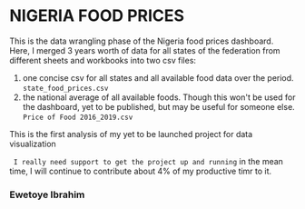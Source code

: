 # NIGERIA FOOD PRICES

This is the data wrangling phase of the Nigeria food prices dashboard. Here, I merged 3 years worth of data for all states of the federation from different sheets and workbooks into two csv files:
1. one concise csv for all states and all available food data over the period. ```state_food_prices.csv```
2. the national average of all available foods. Though this won't be used for the dashboard, yet to be published, but may be useful for someone else. ```Price of Food 2016_2019.csv```

This is the first analysis of my yet to be launched project for data visualization

``` I really need support to get the project up and running```
in the mean time, I will continue to contribute about 4% of my productive timr to it.

### Ewetoye Ibrahim
